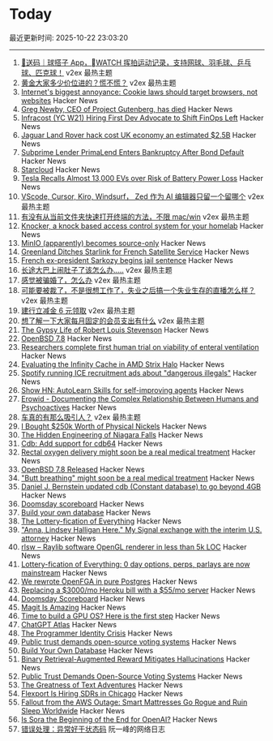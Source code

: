 # Today

最近更新时间: 2025-10-22 23:03:20

--- 
1. [🎁送码｜球搭子 App，WATCH 挥拍运动记录，支持网球、羽毛球、乒乓球、匹克球！](https://www.v2ex.com/t/1167472) v2ex 最热主题
2. [黄金大家多少价位进的？慌不慌？](https://www.v2ex.com/t/1167471) v2ex 最热主题
3. [Internet's biggest annoyance: Cookie laws should target browsers, not websites](https://nednex.com/en/the-internets-biggest-annoyance-why-cookie-laws-should-target-browsers-not-websites/) Hacker News
4. [Greg Newby, CEO of Project Gutenberg, has died](https://www.pgdp.net/wiki/In_Memoriam/gbnewby) Hacker News
5. [Infracost (YC W21) Hiring First Dev Advocate to Shift FinOps Left](https://www.ycombinator.com/companies/infracost/jobs/NzwUQ7c-senior-developer-advocate) Hacker News
6. [Jaguar Land Rover hack cost UK economy an estimated $2.5B](https://www.reuters.com/sustainability/boards-policy-regulation/jaguar-land-rover-hack-cost-uk-economy-25-billion-report-says-2025-10-22/) Hacker News
7. [Subprime Lender PrimaLend Enters Bankruptcy After Bond Default](https://www.bloomberg.com/news/articles/2025-10-22/subprime-lender-primalend-enters-bankruptcy-after-bond-default) Hacker News
8. [Starcloud](https://blogs.nvidia.com/blog/starcloud/) Hacker News
9. [Tesla Recalls Almost 13,000 EVs over Risk of Battery Power Loss](https://www.bloomberg.com/news/articles/2025-10-22/tesla-recalls-almost-13-000-evs-over-risk-of-battery-power-loss) Hacker News
10. [VScode, Cursor, Kiro, Windsurf， Zed 作为 AI 编辑器只留一个留哪个](https://www.v2ex.com/t/1167490) v2ex 最热主题
11. [有没有从当前文件夹快速打开终端的方法，不限 mac/win](https://www.v2ex.com/t/1167454) v2ex 最热主题
12. [Knocker, a knock based access control system for your homelab](https://github.com/FarisZR/knocker) Hacker News
13. [MinIO (apparently) becomes source-only](https://github.com/minio/minio/issues/21647) Hacker News
14. [Greenland Ditches Starlink for French Satellite Service](https://www.dagens.com/technology/greenland-ditches-starlink-for-french-satellite-service) Hacker News
15. [French ex-president Sarkozy begins jail sentence](https://www.bbc.com/news/articles/cvgkm2j0xelo) Hacker News
16. [长途大巴上闹肚子了该怎么办.....](https://www.v2ex.com/t/1167499) v2ex 最热主题
17. [感觉被骗婚了，怎么办](https://www.v2ex.com/t/1167477) v2ex 最热主题
18. [可能要被裁了，不是很想工作了，失业之后搞一个失业生存的直播怎么样？](https://www.v2ex.com/t/1167467) v2ex 最热主题
19. [建行立减金 6 元领取](https://www.v2ex.com/t/1167464) v2ex 最热主题
20. [想了解一下大家每月固定的会员支出有什么](https://www.v2ex.com/t/1167457) v2ex 最热主题
21. [The Gypsy Life of Robert Louis Stevenson](https://hudsonreview.com/2025/10/the-gypsy-life-of-robert-louis-stevenson/) Hacker News
22. [OpenBSD 7.8](https://cdn.openbsd.org/pub/OpenBSD/7.8/ANNOUNCEMENT) Hacker News
23. [Researchers complete first human trial on viability of enteral ventilation](https://newatlas.com/disease/butt-breathing-ignobel-prize/) Hacker News
24. [Evaluating the Infinity Cache in AMD Strix Halo](https://chipsandcheese.com/p/evaluating-the-infinity-cache-in) Hacker News
25. [Spotify running ICE recruitment ads about "dangerous illegals"](https://djmag.com/news/spotify-defends-running-ice-recruitment-ads-about-dangerous-illegals-part-of-us-government) Hacker News
26. [Show HN: AutoLearn Skills for self-improving agents](https://www.autolearn.dev) Hacker News
27. [Erowid - Documenting the Complex Relationship Between Humans and Psychoactives](https://www.erowid.org) Hacker News
28. [车真的有那么吸引人？](https://www.v2ex.com/t/1167462) v2ex 最热主题
29. [I Bought $250k Worth of Physical Nickels](https://twitter.com/opinioncasino/status/1980038177785000114) Hacker News
30. [The Hidden Engineering of Niagara Falls](https://practical.engineering/blog/2025/10/21/the-hidden-engineering-of-niagara-falls) Hacker News
31. [Cdb: Add support for cdb64](https://cdb.cr.yp.to/download.html) Hacker News
32. [Rectal oxygen delivery might soon be a real medical treatment](https://arstechnica.com/science/2025/10/butt-breathing-might-soon-be-a-real-medical-treatment/) Hacker News
33. [OpenBSD 7.8 Released](https://cdn.openbsd.org/pub/OpenBSD/7.8/ANNOUNCEMENT) Hacker News
34. ["Butt breathing" might soon be a real medical treatment](https://arstechnica.com/science/2025/10/butt-breathing-might-soon-be-a-real-medical-treatment/) Hacker News
35. [Daniel J. Bernstein updated cdb (Constant database) to go beyond 4GB](https://cdb.cr.yp.to/) Hacker News
36. [Doomsday scoreboard](https://doomsday.march1studios.com/) Hacker News
37. [Build your own database](https://www.nan.fyi/database) Hacker News
38. [The Lottery-fication of Everything](https://www.dopaminemarkets.com/p/the-lottery-fication-of-everything) Hacker News
39. ["Anna, Lindsey Halligan Here." My Signal exchange with the interim U.S. attorney](https://www.lawfaremedia.org/article/anna--lindsey-halligan-here) Hacker News
40. [rlsw – Raylib software OpenGL renderer in less than 5k LOC](https://github.com/raysan5/raylib/blob/master/src/external/rlsw.h) Hacker News
41. [Lottery-fication of Everything: 0 day options, perps, parlays are now mainstream](https://www.dopaminemarkets.com/p/the-lottery-fication-of-everything) Hacker News
42. [We rewrote OpenFGA in pure Postgres](https://getrover.substack.com/p/how-we-rewrote-openfga-in-pure-postgres) Hacker News
43. [Replacing a $3000/mo Heroku bill with a $55/mo server](https://disco.cloud/blog/how-idealistorg-replaced-a-3000mo-heroku-bill-with-a-55-server/) Hacker News
44. [Doomsday Scoreboard](https://doomsday.march1studios.com/) Hacker News
45. [Magit Is Amazing](https://heiwiper.com/posts/magit-is-awesome/) Hacker News
46. [Time to build a GPU OS? Here is the first step](https://www.notion.so/yifanqiao/Solve-the-GPU-Cost-Crisis-with-kvcached-289da9d1f4d68034b17bf2774201b141) Hacker News
47. [ChatGPT Atlas](https://chatgpt.com/atlas) Hacker News
48. [The Programmer Identity Crisis](https://hojberg.xyz/the-programmer-identity-crisis/) Hacker News
49. [Public trust demands open-source voting systems](https://www.voting.works/news/public-trust-demands-open-source-voting-systems) Hacker News
50. [Build Your Own Database](https://www.nan.fyi/database) Hacker News
51. [Binary Retrieval-Augmented Reward Mitigates Hallucinations](https://arxiv.org/abs/2510.17733) Hacker News
52. [Public Trust Demands Open-Source Voting Systems](https://www.voting.works/news/public-trust-demands-open-source-voting-systems) Hacker News
53. [The Greatness of Text Adventures](https://entropicthoughts.com/the-greatness-of-text-adventures) Hacker News
54. [Flexport Is Hiring SDRs in Chicago](https://job-boards.greenhouse.io/flexport/jobs/5690976?gh_jid=5690976) Hacker News
55. [Fallout from the AWS Outage: Smart Mattresses Go Rogue and Ruin Sleep Worldwide](https://quasa.io/media/the-strangest-fallout-from-the-aws-outage-smart-mattresses-go-rogue-and-ruin-sleep-worldwide) Hacker News
56. [Is Sora the Beginning of the End for OpenAI?](https://calnewport.com/is-sora-the-beginning-of-the-end-for-openai/) Hacker News
57. [错误处理：异常好于状态码](http://www.ruanyifeng.com/blog/2025/10/exception.html) 阮一峰的网络日志
